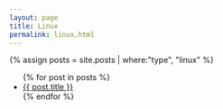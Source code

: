 ```yaml
---
layout: page
title: Linux
permalink: linux.html
---
```

{% assign posts = site.posts | where:"type", "linux" %}

<ul>
{% for post in posts %}
<li>
<a href="{{ site.url }}{{ site.baseurl }}{{ post.url }}">{{ post.title }}</a>
</li>
{% endfor %}
<ul>
